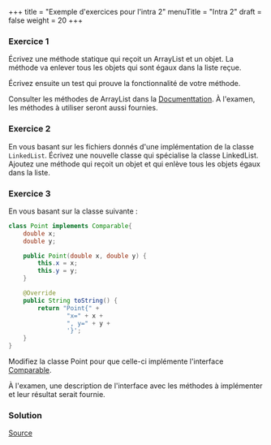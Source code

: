 +++
title = "Exemple d'exercices pour l'intra 2"
menuTitle = "Intra 2"
draft = false
weight = 20
+++

### Exercice 1

Écrivez une méthode statique qui reçoit un ArrayList et un objet. La méthode va enlever tous les objets qui sont égaux dans la liste reçue.

Écrivez ensuite un test qui prouve la fonctionnalité de votre méthode.

Consulter les méthodes de ArrayList dans la [Documenttation](https://docs.oracle.com/javase/7/docs/api/java/util/ArrayList.html#method_summary). À l'examen, les méthodes à utiliser seront aussi fournies.

### Exercice 2

En vous basant sur les fichiers donnés d'une implémentation de la classe `LinkedList`. Écrivez une nouvelle classe qui spécialise la classe LinkedList. Ajoutez une méthode qui reçoit un objet et qui enlève tous les objets égaux dans la liste.

### Exercice 3

En vous basant sur la classe suivante :
```java
class Point implements Comparable{
    double x;
    double y;

    public Point(double x, double y) {
        this.x = x;
        this.y = y;
    }

    @Override
    public String toString() {
        return "Point{" +
                "x=" + x +
                ", y=" + y +
                '}';
    }
}
```

Modifiez la classe Point pour que celle-ci implémente l'interface [Comparable](https://docs.oracle.com/javase/7/docs/api/java/lang/Comparable.html).

À l'examen, une description de l'interface avec les méthodes à implémenter et leur résultat serait fournie.

### Solution

[Source](/INF111/sources/Intra2Rev.java)
